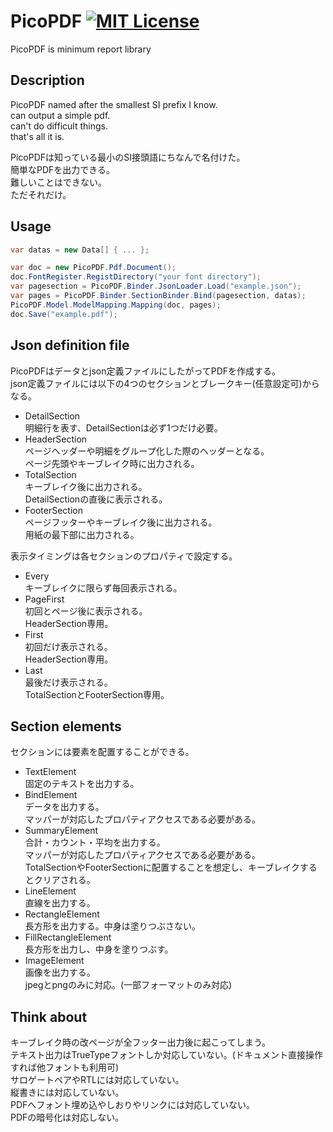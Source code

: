 # PicoPDF [![MIT License](https://img.shields.io/badge/license-MIT-blue.svg?style=flat)](LICENSE)

PicoPDF is minimum report library  

## Description

PicoPDF named after the smallest SI prefix I know.  
can output a simple pdf.  
can't do difficult things.  
that's all it is.  

PicoPDFは知っている最小のSI接頭語にちなんで名付けた。  
簡単なPDFを出力できる。  
難しいことはできない。  
ただそれだけ。  

## Usage

```cs
var datas = new Data[] { ... };

var doc = new PicoPDF.Pdf.Document();
doc.FontRegister.RegistDirectory("your font directory");
var pagesection = PicoPDF.Binder.JsonLoader.Load("example.json");
var pages = PicoPDF.Binder.SectionBinder.Bind(pagesection, datas);
PicoPDF.Model.ModelMapping.Mapping(doc, pages);
doc.Save("example.pdf");
```

## Json definition file

PicoPDFはデータとjson定義ファイルにしたがってPDFを作成する。  
json定義ファイルには以下の4つのセクションとブレークキー(任意設定可)からなる。  

* DetailSection  
  明細行を表す、DetailSectionは必ず1つだけ必要。  
* HeaderSection  
  ページヘッダーや明細をグループ化した際のヘッダーとなる。  
  ページ先頭やキーブレイク時に出力される。  
* TotalSection  
  キーブレイク後に出力される。  
  DetailSectionの直後に表示される。  
* FooterSection  
  ページフッターやキーブレイク後に出力される。  
  用紙の最下部に出力される。  

表示タイミングは各セクションのプロパティで設定する。  

* Every  
  キーブレイクに限らず毎回表示される。  
* PageFirst  
  初回とページ後に表示される。  
  HeaderSection専用。  
* First  
  初回だけ表示される。  
  HeaderSection専用。  
* Last  
  最後だけ表示される。  
  TotalSectionとFooterSection専用。  

## Section elements

セクションには要素を配置することができる。  

* TextElement  
  固定のテキストを出力する。  
* BindElement  
  データを出力する。  
  マッパーが対応したプロパティアクセスである必要がある。  
* SummaryElement  
  合計・カウント・平均を出力する。  
  マッパーが対応したプロパティアクセスである必要がある。  
  TotalSectionやFooterSectionに配置することを想定し、キーブレイクするとクリアされる。  
* LineElement  
  直線を出力する。  
* RectangleElement  
  長方形を出力する。中身は塗りつぶさない。  
* FillRectangleElement  
  長方形を出力し、中身を塗りつぶす。  
* ImageElement  
  画像を出力する。  
  jpegとpngのみに対応。(一部フォーマットのみ対応)  

## Think about

キーブレイク時の改ページが全フッター出力後に起こってしまう。  
テキスト出力はTrueTypeフォントしか対応していない。(ドキュメント直接操作すれば他フォントも利用可)  
サロゲートペアやRTLには対応していない。  
縦書きには対応していない。  
PDFへフォント埋め込やしおりやリンクには対応していない。  
PDFの暗号化は対応しない。  
